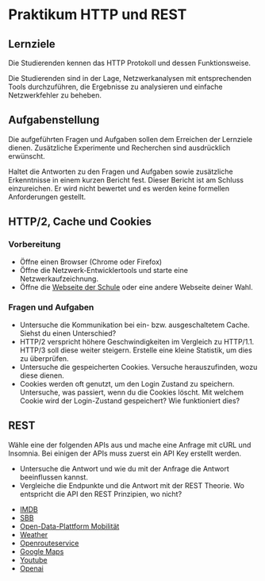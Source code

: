 # Praktikum HTTP und REST

## Lernziele
Die Studierenden kennen das HTTP Protokoll und dessen Funktionsweise.

Die Studierenden sind in der Lage, Netzwerkanalysen mit entsprechenden Tools durchzuführen, die Ergebnisse zu analysieren und einfache Netzwerkfehler zu beheben. 

## Aufgabenstellung
Die aufgeführten Fragen und Aufgaben sollen dem Erreichen der Lernziele dienen. 
Zusätzliche Experimente und Recherchen sind ausdrücklich erwünscht.

Haltet die Antworten zu den Fragen und Aufgaben sowie zusätzliche Erkenntnisse in einem kurzen Bericht fest.
Dieser Bericht ist am Schluss einzureichen.
Er wird nicht bewertet und es werden keine formellen Anforderungen gestellt.

## HTTP/2, Cache und Cookies
### Vorbereitung
- Öffne einen Browser (Chrome oder Firefox)
- Öffne die Netzwerk-Entwicklertools und starte eine Netzwerkaufzeichnung.
- Öffne die [Webseite der Schule](https://www.teko.ch) oder eine andere Webseite deiner Wahl.

### Fragen und Aufgaben
- Untersuche die Kommunikation bei ein- bzw. ausgeschaltetem Cache. Siehst du einen Unterschied?
- HTTP/2 verspricht höhere Geschwindigkeiten im Vergleich zu HTTP/1.1. HTTP/3 soll diese weiter steigern. Erstelle eine kleine Statistik, um dies zu überprüfen.
- Untersuche die gespeicherten Cookies. Versuche herauszufinden, wozu diese dienen.
- Cookies werden oft genutzt, um den Login Zustand zu speichern. Untersuche, was passiert, wenn du die Cookies löscht. Mit welchem Cookie wird der Login-Zustand gespeichert? Wie funktioniert dies?


## REST
Wähle eine der folgenden APIs aus und mache eine Anfrage mit cURL und Insomnia.
Bei einigen der APIs muss zuerst ein API Key erstellt werden.
- Untersuche die Antwort und wie du mit der Anfrage die Antwort beeinflussen kannst.
- Vergleiche die Endpunkte und die Antwort mit der REST Theorie. Wo entspricht die API den REST Prinzipien, wo nicht?

* [IMDB](https://imdb-api.com/API)
* [SBB](https://data.sbb.ch/pages/home/)
* [Open-Data-Plattform Mobilität](https://opentransportdata.swiss/de/)
* [Weather](https://openweathermap.org/api)
* [Openrouteservice](https://openrouteservice.org/dev/#/api-docs)
* [Google Maps](https://developers.google.com/maps/documentation/maps-static)
* [Youtube](https://developers.google.com/youtube/v3/getting-started?hl=de)
* [Openai](https://platform.openai.com/docs/api-reference)